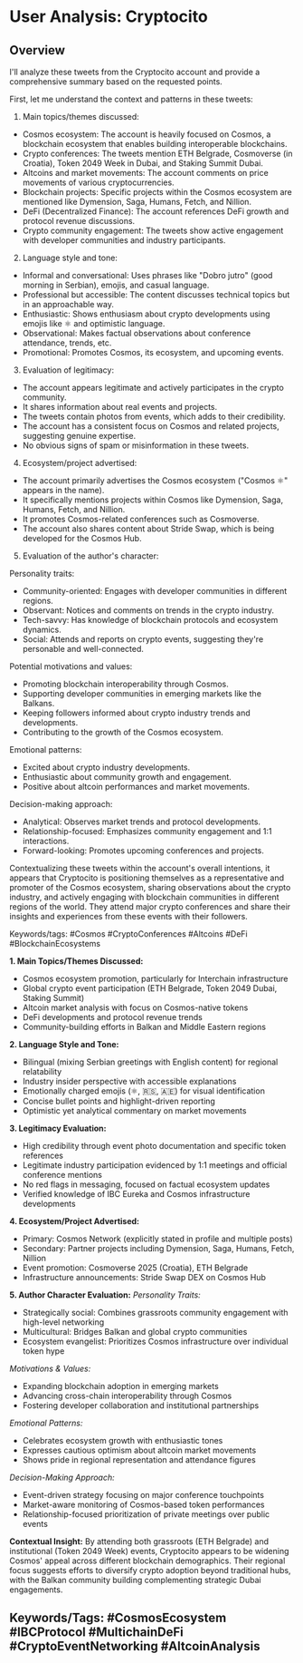 # User Analysis: Cryptocito

## Overview

<think>
I'll analyze these tweets from the Cryptocito account and provide a comprehensive summary based on the requested points.

First, let me understand the context and patterns in these tweets:

1. Main topics/themes discussed:
- Cosmos ecosystem: The account is heavily focused on Cosmos, a blockchain ecosystem that enables building interoperable blockchains.
- Crypto conferences: The tweets mention ETH Belgrade, Cosmoverse (in Croatia), Token 2049 Week in Dubai, and Staking Summit Dubai.
- Altcoins and market movements: The account comments on price movements of various cryptocurrencies.
- Blockchain projects: Specific projects within the Cosmos ecosystem are mentioned like Dymension, Saga, Humans, Fetch, and Nillion.
- DeFi (Decentralized Finance): The account references DeFi growth and protocol revenue discussions.
- Crypto community engagement: The tweets show active engagement with developer communities and industry participants.

2. Language style and tone:
- Informal and conversational: Uses phrases like "Dobro jutro" (good morning in Serbian), emojis, and casual language.
- Professional but accessible: The content discusses technical topics but in an approachable way.
- Enthusiastic: Shows enthusiasm about crypto developments using emojis like ⚛️ and optimistic language.
- Observational: Makes factual observations about conference attendance, trends, etc.
- Promotional: Promotes Cosmos, its ecosystem, and upcoming events.

3. Evaluation of legitimacy:
- The account appears legitimate and actively participates in the crypto community.
- It shares information about real events and projects.
- The tweets contain photos from events, which adds to their credibility.
- The account has a consistent focus on Cosmos and related projects, suggesting genuine expertise.
- No obvious signs of spam or misinformation in these tweets.

4. Ecosystem/project advertised:
- The account primarily advertises the Cosmos ecosystem ("Cosmos ⚛️" appears in the name).
- It specifically mentions projects within Cosmos like Dymension, Saga, Humans, Fetch, and Nillion.
- It promotes Cosmos-related conferences such as Cosmoverse.
- The account also shares content about Stride Swap, which is being developed for the Cosmos Hub.

5. Evaluation of the author's character:

Personality traits:
- Community-oriented: Engages with developer communities in different regions.
- Observant: Notices and comments on trends in the crypto industry.
- Tech-savvy: Has knowledge of blockchain protocols and ecosystem dynamics.
- Social: Attends and reports on crypto events, suggesting they're personable and well-connected.

Potential motivations and values:
- Promoting blockchain interoperability through Cosmos.
- Supporting developer communities in emerging markets like the Balkans.
- Keeping followers informed about crypto industry trends and developments.
- Contributing to the growth of the Cosmos ecosystem.

Emotional patterns:
- Excited about crypto industry developments.
- Enthusiastic about community growth and engagement.
- Positive about altcoin performances and market movements.

Decision-making approach:
- Analytical: Observes market trends and protocol developments.
- Relationship-focused: Emphasizes community engagement and 1:1 interactions.
- Forward-looking: Promotes upcoming conferences and projects.

Contextualizing these tweets within the account's overall intentions, it appears that Cryptocito is positioning themselves as a representative and promoter of the Cosmos ecosystem, sharing observations about the crypto industry, and actively engaging with blockchain communities in different regions of the world. They attend major crypto conferences and share their insights and experiences from these events with their followers.

Keywords/tags:
#Cosmos #CryptoConferences #Altcoins #DeFi #BlockchainEcosystems
</think>

**1. Main Topics/Themes Discussed:**
- Cosmos ecosystem promotion, particularly for Interchain infrastructure
- Global crypto event participation (ETH Belgrade, Token 2049 Dubai, Staking Summit)
- Altcoin market analysis with focus on Cosmos-native tokens
- DeFi developments and protocol revenue trends
- Community-building efforts in Balkan and Middle Eastern regions

**2. Language Style and Tone:**
- Bilingual (mixing Serbian greetings with English content) for regional relatability
- Industry insider perspective with accessible explanations
- Emotionally charged emojis (⚛️, 🇷🇸, 🇦🇪) for visual identification
- Concise bullet points and highlight-driven reporting
- Optimistic yet analytical commentary on market movements

**3. Legitimacy Evaluation:**
- High credibility through event photo documentation and specific token references
- Legitimate industry participation evidenced by 1:1 meetings and official conference mentions
- No red flags in messaging, focused on factual ecosystem updates
- Verified knowledge of IBC Eureka and Cosmos infrastructure developments

**4. Ecosystem/Project Advertised:**
- Primary: Cosmos Network (explicitly stated in profile and multiple posts)
- Secondary: Partner projects including Dymension, Saga, Humans, Fetch, Nillion
- Event promotion: Cosmoverse 2025 (Croatia), ETH Belgrade
- Infrastructure announcements: Stride Swap DEX on Cosmos Hub

**5. Author Character Evaluation:**
*Personality Traits:*
- Strategically social: Combines grassroots community engagement with high-level networking
- Multicultural: Bridges Balkan and global crypto communities
- Ecosystem evangelist: Prioritizes Cosmos infrastructure over individual token hype

*Motivations & Values:*
- Expanding blockchain adoption in emerging markets
- Advancing cross-chain interoperability through Cosmos
- Fostering developer collaboration and institutional partnerships

*Emotional Patterns:*
- Celebrates ecosystem growth with enthusiastic tones
- Expresses cautious optimism about altcoin market movements
- Shows pride in regional representation and attendance figures

*Decision-Making Approach:*
- Event-driven strategy focusing on major conference touchpoints
- Market-aware monitoring of Cosmos-based token performances
- Relationship-focused prioritization of private meetings over public events

**Contextual Insight:** By attending both grassroots (ETH Belgrade) and institutional (Token 2049 Week) events, Cryptocito appears to be widening Cosmos' appeal across different blockchain demographics. Their regional focus suggests efforts to diversify crypto adoption beyond traditional hubs, with the Balkan community building complementing strategic Dubai engagements.

**Keywords/Tags:** #CosmosEcosystem #IBCProtocol #MultichainDeFi #CryptoEventNetworking #AltcoinAnalysis
---
